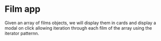 # Film app
 
Given an array of films objects, we will display them in cards and display a modal on click allowing iteration through each film of the array using the iterator patternn. 